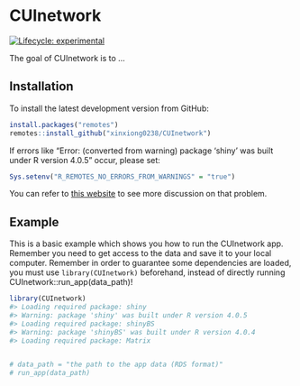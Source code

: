 
<!-- README.md is generated from README.Rmd. Please edit that file -->

# CUInetwork

<!-- badges: start -->

[![Lifecycle:
experimental](https://img.shields.io/badge/lifecycle-experimental-orange.svg)](https://lifecycle.r-lib.org/articles/stages.html#experimental)
<!-- badges: end -->

The goal of CUInetwork is to …

## Installation

To install the latest development version from GitHub:

``` r
install.packages("remotes")
remotes::install_github("xinxiong0238/CUInetwork")
```

If errors like “Error: (converted from warning) package ‘shiny’ was
built under R version 4.0.5” occur, please set:

``` r
Sys.setenv("R_REMOTES_NO_ERRORS_FROM_WARNINGS" = "true")
```

You can refer to [this
website](https://github.com/r-lib/remotes/issues/403) to see more
discussion on that problem.

## Example

This is a basic example which shows you how to run the CUInetwork app.
Remember you need to get access to the data and save it to your local
computer. Remember in order to guarantee some dependencies are loaded,
you must use `library(CUInetwork)` beforehand, instead of directly
running CUInetwork::run\_app(data\_path)!

``` r
library(CUInetwork)
#> Loading required package: shiny
#> Warning: package 'shiny' was built under R version 4.0.5
#> Loading required package: shinyBS
#> Warning: package 'shinyBS' was built under R version 4.0.4
#> Loading required package: Matrix


# data_path = "the path to the app data (RDS format)"
# run_app(data_path)
```
